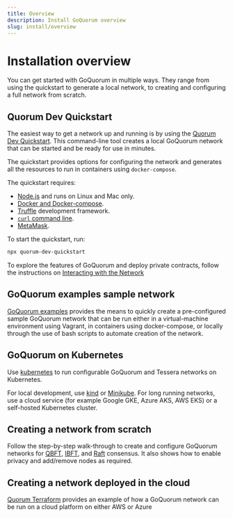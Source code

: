 ```yaml
---
title: Overview
description: Install GoQuorum overview
slug: install/overview
---
```


# Installation overview

You can get started with GoQuorum in multiple ways. They range from using the quickstart to generate a local network, to creating and configuring a full network from scratch.

## Quorum Dev Quickstart

The easiest way to get a network up and running is by using the [Quorum Dev Quickstart](../tutorials/quorum-dev-quickstart/using-the-quickstart.md). This command-line tool creates a local GoQuorum network that can be started and be ready for use in minutes.

The quickstart provides options for configuring the network and generates all the resources to run in containers using `docker-compose`.

The quickstart requires:

- [Node.js](https://docs.npmjs.com/downloading-and-installing-node-js-and-npm) and runs on Linux and Mac only.
- [Docker and Docker-compose](https://docs.docker.com/compose/install/).
- [Truffle](https://www.trufflesuite.com/truffle) development framework.
- [`curl` command line](https://curl.haxx.se/download.html).
- [MetaMask](https://metamask.io/).

To start the quickstart, run:

```bash
npx quorum-dev-quickstart
```

To explore the features of GoQuorum and deploy private contracts, follow the instructions on [Interacting with the Network](../tutorials/quorum-dev-quickstart/using-the-quickstart.md)

## GoQuorum examples sample network

[GoQuorum examples](../reference/goquorum-projects.md) provides the means to quickly create a pre-configured sample GoQuorum network that can be run either in a virtual-machine environment using Vagrant, in containers using docker-compose, or locally through the use of bash scripts to automate creation of the network.

## GoQuorum on Kubernetes

Use [kubernetes](./install/kubernetes.md) to run configurable GoQuorum and Tessera networks on Kubernetes.

For local development, use [kind](https://kind.sigs.k8s.io/docs/user/quick-start/) or [Minikube](https://minikube.sigs.k8s.io/docs/start/). For long running networks, use a cloud service (for example Google GKE, Azure AKS, AWS EKS) or a self-hosted Kubernetes cluster.

## Creating a network from scratch

Follow the step-by-step walk-through to create and configure GoQuorum networks for [QBFT](../tutorials/private-network/create-qbft-network.md), [IBFT](../tutorials/private-network/create-ibft-network.md), and [Raft](../tutorials/private-network/create-a-raft-network.md) consensus. It also shows how to enable privacy and add/remove nodes as required.

## Creating a network deployed in the cloud

[Quorum Terraform](https://github.com/ConsenSys/quorum-terraform) provides an example of how a GoQuorum network can be run on a cloud platform on either AWS or Azure
